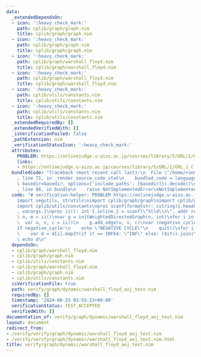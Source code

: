 ```yaml
---
data:
  _extendedDependsOn:
  - icon: ':heavy_check_mark:'
    path: cplib/graph/graph.nim
    title: cplib/graph/graph.nim
  - icon: ':heavy_check_mark:'
    path: cplib/graph/graph.nim
    title: cplib/graph/graph.nim
  - icon: ':heavy_check_mark:'
    path: cplib/graph/warshall_floyd.nim
    title: cplib/graph/warshall_floyd.nim
  - icon: ':heavy_check_mark:'
    path: cplib/graph/warshall_floyd.nim
    title: cplib/graph/warshall_floyd.nim
  - icon: ':heavy_check_mark:'
    path: cplib/utils/constants.nim
    title: cplib/utils/constants.nim
  - icon: ':heavy_check_mark:'
    path: cplib/utils/constants.nim
    title: cplib/utils/constants.nim
  _extendedRequiredBy: []
  _extendedVerifiedWith: []
  _isVerificationFailed: false
  _pathExtension: nim
  _verificationStatusIcon: ':heavy_check_mark:'
  attributes:
    PROBLEM: https://onlinejudge.u-aizu.ac.jp/courses/library/5/GRL/1/GRL_1_C
    links:
    - https://onlinejudge.u-aizu.ac.jp/courses/library/5/GRL/1/GRL_1_C
  bundledCode: "Traceback (most recent call last):\n  File \"/home/runner/.local/lib/python3.10/site-packages/onlinejudge_verify/documentation/build.py\"\
    , line 71, in _render_source_code_stat\n    bundled_code = language.bundle(stat.path,\
    \ basedir=basedir, options={'include_paths': [basedir]}).decode()\n  File \"/home/runner/.local/lib/python3.10/site-packages/onlinejudge_verify/languages/nim.py\"\
    , line 86, in bundle\n    raise NotImplementedError\nNotImplementedError\n"
  code: "# verification-helper: PROBLEM https://onlinejudge.u-aizu.ac.jp/courses/library/5/GRL/1/GRL_1_C\n\
    import sequtils, strutils\nimport cplib/graph/graph\nimport cplib/graph/warshall_floyd\n\
    import cplib/utils/constants\nproc scanf(formatstr: cstring){.header: \"<stdio.h>\"\
    , varargs.}\nproc ii(): int {.inline.} = scanf(\"%lld\\n\", addr result)\n\nvar\
    \ n, m = ii()\nvar g = initWeightedDirectedGraph(n, int)\nfor i in 0..<m:\n  \
    \  var u, v, c = ii()\n    g.add_edge(u, v, c)\nvar (negative_cycle, d) = g.warshall_floyd\n\
    if negative_cycle:\n    echo \"NEGATIVE CYCLE\"\n    quit()\nfor i in 0..<n:\n\
    \    var d = d[i].mapIt(if it == INF64: \"INF\" else: ($it)).join(\" \")\n   \
    \ echo d\n"
  dependsOn:
  - cplib/graph/warshall_floyd.nim
  - cplib/graph/graph.nim
  - cplib/utils/constants.nim
  - cplib/graph/warshall_floyd.nim
  - cplib/graph/graph.nim
  - cplib/utils/constants.nim
  isVerificationFile: true
  path: verify/graph/dynamic/warshall_floyd_aoj_test.nim
  requiredBy: []
  timestamp: '2024-06-25 03:55:23+09:00'
  verificationStatus: TEST_ACCEPTED
  verifiedWith: []
documentation_of: verify/graph/dynamic/warshall_floyd_aoj_test.nim
layout: document
redirect_from:
- /verify/verify/graph/dynamic/warshall_floyd_aoj_test.nim
- /verify/verify/graph/dynamic/warshall_floyd_aoj_test.nim.html
title: verify/graph/dynamic/warshall_floyd_aoj_test.nim
---
```


